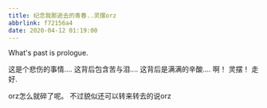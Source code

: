 ```yaml
---
title: 纪念我那逝去的青春..灵摆orz
abbrlink: f72156a4
date: 2020-04-12 01:19:00
---
```

What's past is prologue.

<!--more-->

这是个悲伤的事情....
这背后包含苦与泪....
这背后是满满的辛酸....
啊！
灵摆！
走好.

orz怎么就碎了呢。
不过貌似还可以转来转去的说orz